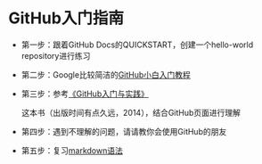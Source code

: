 # GitHub入门指南

- 第一步：跟着GitHub Docs的QUICKSTART，创建一个hello-world repository进行练习

- 第二步：Google比较简洁的[GitHub小白入门教程](https://www.codenong.com/s1190000022632919/)

  

- 第三步：参考[《GitHub入门与实践》](https://github.com/fancy88/iBook/blob/master/GitHub%E5%85%A5%E9%97%A8%E4%B8%8E%E5%AE%9E%E8%B7%B5.pdf)

  这本书（出版时间有点久远，2014），结合GitHub页面进行理解

- 第四步：遇到不理解的问题，请请教你会使用GitHub的朋友

- 第五步：复习[markdown语法](https://markdown.com.cn/basic-syntax/)




